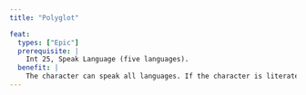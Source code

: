 ```yaml
---
title: "Polyglot"

feat:
  types: ["Epic"]
  prerequisite: |
    Int 25, Speak Language (five languages).
  benefit: |
    The character can speak all languages. If the character is literate, he or she can also read and write all languages (not including magical script).
---
```

